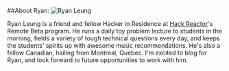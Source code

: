 
##About Ryan:
![Ryan Leung](https://avatars2.githubusercontent.com/u/6932550?v=3&s=400)

Ryan Leung is a friend and fellow Hacker in Residence at [Hack Reactor](https://hackreactor.com)'s Remote Beta program.  He runs a daily toy problem lecture to students in the morning, fields a variety of tough technical questions every day, and keeps the students' spirits up with awesome music recommendations. He's also a fellow Canadian, hailing from Montreal, Quebec. I'm excited to blog for Ryan, and look forward to future opportunities to work with him.